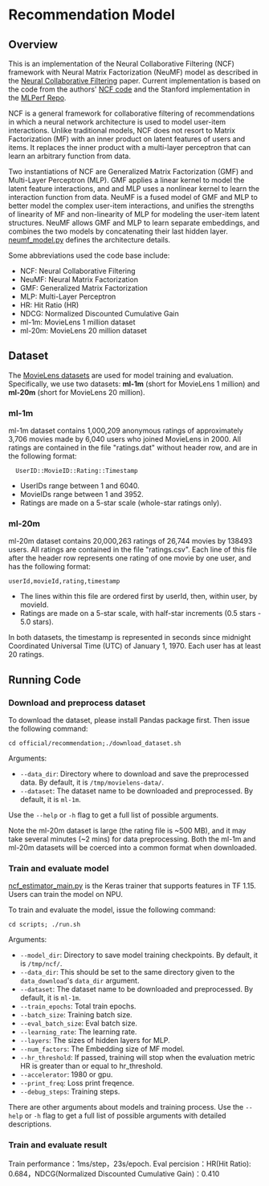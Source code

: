 # Recommendation Model
## Overview

This is an implementation of the Neural Collaborative Filtering (NCF) framework with Neural Matrix Factorization (NeuMF) model as described in the [Neural Collaborative Filtering](https://arxiv.org/abs/1708.05031) paper. Current implementation is based on the code from the authors' [NCF code](https://github.com/hexiangnan/neural_collaborative_filtering) and the Stanford implementation in the [MLPerf Repo](https://github.com/mlperf/reference/tree/master/recommendation/pytorch).

NCF is a general framework for collaborative filtering of recommendations in which a neural network architecture is used to model user-item interactions. Unlike traditional models, NCF does not resort to Matrix Factorization (MF) with an inner product on latent features of users and items. It replaces the inner product with a multi-layer perceptron that can learn an arbitrary function from data.

Two instantiations of NCF are Generalized Matrix Factorization (GMF) and Multi-Layer Perceptron (MLP). GMF applies a linear kernel to model the latent feature interactions, and and MLP uses a nonlinear kernel to learn the interaction function from data. NeuMF is a fused model of GMF and MLP to better model the complex user-item interactions, and unifies the strengths of linearity of MF and non-linearity of MLP for modeling the user-item latent structures. NeuMF allows GMF and MLP to learn separate embeddings, and combines the two models by concatenating their last hidden layer. [neumf_model.py](neumf_model.py) defines the architecture details.

Some abbreviations used the code base include:
- NCF: Neural Collaborative Filtering
- NeuMF: Neural Matrix Factorization
- GMF: Generalized Matrix Factorization
- MLP: Multi-Layer Perceptron
- HR: Hit Ratio (HR)
- NDCG: Normalized Discounted Cumulative Gain
- ml-1m: MovieLens 1 million dataset
- ml-20m: MovieLens 20 million dataset

## Dataset

The [MovieLens datasets](http://files.grouplens.org/datasets/movielens/) are used for model training and evaluation. Specifically, we use two datasets: **ml-1m** (short for MovieLens 1 million) and **ml-20m** (short for MovieLens 20 million).

### ml-1m

ml-1m dataset contains 1,000,209 anonymous ratings of approximately 3,706 movies made by 6,040 users who joined MovieLens in 2000. All ratings are contained in the file "ratings.dat" without header row, and are in the following format:
```
  UserID::MovieID::Rating::Timestamp
```
- UserIDs range between 1 and 6040.
- MovieIDs range between 1 and 3952.
- Ratings are made on a 5-star scale (whole-star ratings only).

### ml-20m

ml-20m dataset contains 20,000,263 ratings of 26,744 movies by 138493 users. All ratings are contained in the file "ratings.csv". Each line of this file after the header row represents one rating of one movie by one user, and has the following format:
```
userId,movieId,rating,timestamp
```
- The lines within this file are ordered first by userId, then, within user, by movieId.
- Ratings are made on a 5-star scale, with half-star increments (0.5 stars - 5.0 stars).

In both datasets, the timestamp is represented in seconds since midnight Coordinated Universal Time (UTC) of January 1, 1970. Each user has at least 20 ratings.

## Running Code

### Download and preprocess dataset
To download the dataset, please install Pandas package first. Then issue the following command:
```
cd official/recommendation;./download_dataset.sh
```
Arguments:
* `--data_dir`: Directory where to download and save the preprocessed data. By default, it is `/tmp/movielens-data/`.
* `--dataset`: The dataset name to be downloaded and preprocessed. By default, it is `ml-1m`.

Use the `--help` or `-h` flag to get a full list of possible arguments.

Note the ml-20m dataset is large (the rating file is ~500 MB), and it may take several minutes (~2 mins) for data preprocessing.
Both the ml-1m and ml-20m datasets will be coerced into a common format when downloaded.

### Train and evaluate model

[ncf_estimator_main.py](ncf_estimator_main.py) is the Keras trainer that supports
features in TF 1.15. Users can train the model on NPU.

To train and evaluate the model, issue the following command:
```
cd scripts; ./run.sh
```
Arguments:
* `--model_dir`: Directory to save model training checkpoints. By default, it is `/tmp/ncf/`.
* `--data_dir`: This should be set to the same directory given to the `data_download`'s `data_dir` argument.
* `--dataset`: The dataset name to be downloaded and preprocessed. By default, it is `ml-1m`.
* `--train_epochs`: Total train epochs.
* `--batch_size`: Training batch size.
* `--eval_batch_size`: Eval batch size.
* `--learning_rate`: The learning rate.
* `--layers`: The sizes of hidden layers for MLP.
* `--num_factors`: The Embedding size of MF model.
* `--hr_threshold`: If passed, training will stop when the evaluation metric HR is greater than or equal to hr_threshold.
* `--accelerator`: 1980 or gpu.
* `--print_freq`: Loss print freqence.
* `--debug_steps`: Training steps.

There are other arguments about models and training process. Use the `--help` or `-h` flag to get a full list of possible arguments with detailed descriptions.

### Train and evaluate result

Train performance：1ms/step，23s/epoch.
Eval percision：HR(Hit Ratio): 0.684，NDCG(Normalized Discounted Cumulative Gain)：0.410
